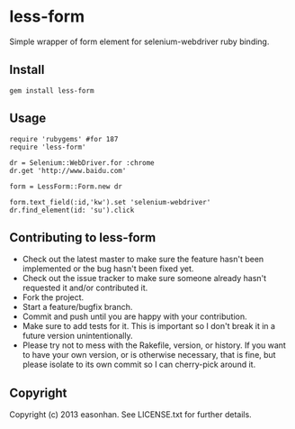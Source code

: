  less-form
 ======================
Simple wrapper of form element for selenium-webdriver ruby binding.

Install
-------
	gem install less-form

Usage
-----
	require 'rubygems' #for 187
	require 'less-form'

	dr = Selenium::WebDriver.for :chrome
	dr.get 'http://www.baidu.com'

	form = LessForm::Form.new dr

	form.text_field(:id,'kw').set 'selenium-webdriver'
	dr.find_element(id: 'su').click

Contributing to less-form
-------------------------
 
* Check out the latest master to make sure the feature hasn't been implemented or the bug hasn't been fixed yet.
* Check out the issue tracker to make sure someone already hasn't requested it and/or contributed it.
* Fork the project.
* Start a feature/bugfix branch.
* Commit and push until you are happy with your contribution.
* Make sure to add tests for it. This is important so I don't break it in a future version unintentionally.
* Please try not to mess with the Rakefile, version, or history. If you want to have your own version, or is otherwise necessary, that is fine, but please isolate to its own commit so I can cherry-pick around it.

Copyright
---------

Copyright (c) 2013 easonhan. See LICENSE.txt for
further details.

